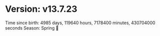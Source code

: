 # Version: v13.7.23
Time since birth: 4985 days, 119640 hours, 7178400 minutes, 430704000 seconds
Season: Spring 🌸
